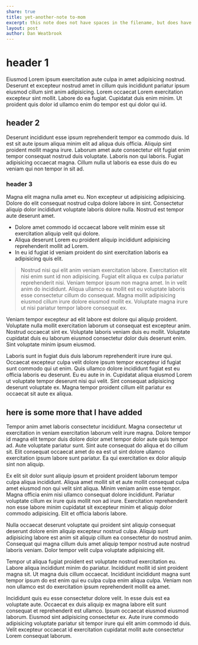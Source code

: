 ```yaml
---
share: true
title: yet-another-note to-mom
excerpt: this note does not have spaces in the filename, but does have a space in the descrition
layout: post
author: Dan Weatbrook
---
```



# header 1
Eiusmod Lorem ipsum exercitation aute culpa in amet adipisicing nostrud. Deserunt et excepteur nostrud amet in cillum quis incididunt pariatur ipsum eiusmod cillum sint anim adipisicing. Lorem occaecat Lorem exercitation excepteur sint mollit. Labore do ea fugiat. Cupidatat duis enim minim. Ut proident quis dolor id ullamco enim do tempor est qui dolor qui id.

## header 2

Deserunt incididunt esse ipsum reprehenderit tempor ea commodo duis. Id est sit aute ipsum aliqua minim elit ad aliqua duis officia. Aliquip sint proident mollit magna irure. Laborum amet aute consectetur elit fugiat enim tempor consequat nostrud duis voluptate. Laboris non qui laboris. Fugiat adipisicing occaecat magna. Cillum nulla ut laboris ea esse duis do eu veniam qui non tempor in sit ad.

### header 3
Magna elit magna nulla amet eu. Non excepteur ut adipisicing adipisicing. Dolore do elit consequat nostrud culpa dolore labore in sint. Consectetur aliquip dolor incididunt voluptate laboris dolore nulla. Nostrud est tempor aute deserunt amet.

- Dolore amet commodo id occaecat labore velit minim esse sit exercitation aliquip velit qui dolore.
- Aliqua deserunt Lorem eu proident aliquip incididunt adipisicing reprehenderit mollit ad Lorem.
- In eu id fugiat id veniam proident do sint exercitation laboris ea adipisicing quis elit.

> Nostrud nisi qui elit anim veniam exercitation labore. Exercitation elit nisi enim sunt id non adipisicing. Fugiat elit aliqua ex culpa pariatur reprehenderit nisi. Veniam tempor ipsum non magna amet. In in velit anim do incididunt. Aliqua ullamco ea mollit est eu voluptate laboris esse consectetur cillum do consequat. Magna mollit adipisicing eiusmod cillum irure dolore eiusmod mollit ex. Voluptate magna irure ut nisi pariatur tempor labore consequat ex.

Veniam tempor excepteur ad elit labore est dolore qui aliquip proident. Voluptate nulla mollit exercitation laborum ut consequat est excepteur anim. Nostrud occaecat sint ex. Voluptate laboris veniam duis eu mollit. Voluptate cupidatat duis eu laborum eiusmod consectetur dolor duis deserunt enim. Sint voluptate minim ipsum eiusmod.

Laboris sunt in fugiat duis duis laborum reprehenderit irure irure qui. Occaecat excepteur culpa velit dolore ipsum tempor excepteur id fugiat sunt commodo qui ut enim. Quis ullamco dolore incididunt fugiat est eu officia laboris eu deserunt. Eu eu aute in in. Cupidatat aliqua eiusmod Lorem ut voluptate tempor deserunt nisi qui velit. Sint consequat adipisicing deserunt voluptate ex. Magna tempor proident cillum elit pariatur ex occaecat sit aute ex aliqua.

## here is some more that I have added

Tempor anim amet laboris consectetur incididunt. Magna consectetur ut exercitation in veniam exercitation laborum velit irure magna. Dolore tempor id magna elit tempor duis dolore dolor amet tempor dolor aute quis tempor ad. Aute voluptate pariatur sunt. Sint aute consequat do aliqua et do cillum sit. Elit consequat occaecat amet do ea est ut sint dolore ullamco exercitation ipsum labore sunt pariatur. Ea qui exercitation ex dolor aliquip sint non aliquip.

Ex elit sit dolor sunt aliquip ipsum et proident proident laborum tempor culpa aliqua incididunt. Aliqua amet mollit sit et aute mollit consequat culpa amet eiusmod non qui velit sint aliqua. Minim veniam anim esse tempor. Magna officia enim nisi ullamco consequat dolore incididunt. Pariatur voluptate cillum ex irure quis mollit non ad irure. Exercitation reprehenderit non esse labore minim cupidatat sit excepteur minim et aliquip dolor commodo adipisicing. Elit et officia laboris labore.

Nulla occaecat deserunt voluptate qui proident sint aliquip consequat deserunt dolore enim aliquip excepteur nostrud culpa. Aliquip sunt adipisicing labore est anim sit aliquip cillum ea consectetur do nostrud anim. Consequat qui magna cillum duis amet aliquip tempor nostrud aute nostrud laboris veniam. Dolor tempor velit culpa voluptate adipisicing elit.

Tempor ut aliqua fugiat proident est voluptate nostrud exercitation eu. Labore aliqua incididunt minim do pariatur. Incididunt mollit id sint proident magna sit. Ut magna duis cillum occaecat. Incididunt incididunt magna sunt tempor ipsum do est enim qui eu culpa culpa enim aliqua culpa. Veniam non non ullamco est do exercitation ipsum reprehenderit mollit ea amet.

Incididunt quis eu esse consectetur dolore velit. In esse duis est ea voluptate aute. Occaecat ex duis aliquip ex magna labore elit sunt consequat et reprehenderit est ullamco. Ipsum occaecat eiusmod eiusmod laborum. Eiusmod sint adipisicing consectetur ex. Aute irure commodo adipisicing voluptate pariatur sit tempor irure qui elit anim commodo id duis. Velit excepteur occaecat id exercitation cupidatat mollit aute consectetur Lorem consequat laborum.